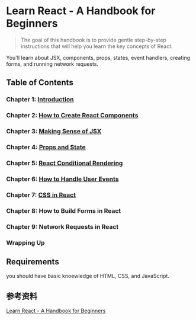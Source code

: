# Learn React - A Handbook for Beginners

> The goal of this handbook is to provide gentle step-by-step instructions that will help you learn the key concepts of React.

You'll learn about JSX, components, props, states, event handlers, creating forms, and running network requests.

## Table of Contents

### Chapter 1: [Introduction](ch1/README.md)
### Chapter 2: [How to Create React Components](ch2/README.md)
### Chapter 3: [Making Sense of JSX](ch3/README.md)
### Chapter 4: [Props and State](ch4/README.md)
### Chapter 5: [React Conditional Rendering](ch5/README.md)
### Chapter 6: [How to Handle User Events](ch6/README.md)
### Chapter 7: [CSS in React](ch7/README.md)
### Chapter 8: How to Build Forms in React
### Chapter 9: Network Requests in React
### Wrapping Up

## Requirements

you should have basic knoewledge of HTML, CSS, and JavaScript.

## 参考资料
[Learn React - A Handbook for Beginners](https://www.freecodecamp.org/news/react-for-beginners-handbook/#requirements)
